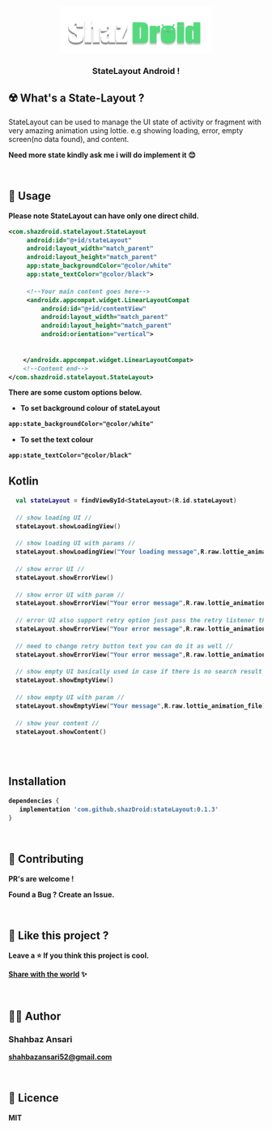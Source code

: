 <!-- logo -->
<p align="center">
  <img width='300' src="shazdroid_logo.png">
</p>

<!-- tag line -->
<h3 align='center'> StateLayout Android ! </h3>


## ☢️ What's a State-Layout ?

StateLayout can be used to manage the UI state of activity or fragment with very amazing animation using lottie.
e.g showing loading, error, empty screen(no data found), and content.

<strong>Need more state kindly ask me i will do implement it 😊

<br/>



## 🌻 Usage

Please note StateLayout can have only one direct child.

```xml
<com.shazdroid.statelayout.StateLayout
     android:id="@+id/stateLayout"
     android:layout_width="match_parent"
     android:layout_height="match_parent"
     app:state_backgroundColor="@color/white"
     app:state_textColor="@color/black">

     <!--Your main content goes here-->
     <androidx.appcompat.widget.LinearLayoutCompat
         android:id="@+id/contentView"
         android:layout_width="match_parent"
         android:layout_height="match_parent"
         android:orientation="vertical">
            

    </androidx.appcompat.widget.LinearLayoutCompat>
    <!--Content end-->
</com.shazdroid.statelayout.StateLayout>
```
There are some custom options below.

* To set background colour of stateLayout
```xml
app:state_backgroundColor="@color/white"
```
* To set the text colour 
```xml
app:state_textColor="@color/black"
```
  
  
## Kotlin
```kotlin
  val stateLayout = findViewById<StateLayout>(R.id.stateLayout)
  
  // show loading UI //
  stateLayout.showLoadingView()
  
  // show loading UI with params //
  stateLayout.showLoadingView("Your loading message",R.raw.lottie_animation_file)
  
  // show error UI //
  stateLayout.showErrorView()
  
  // show error UI with param //
  stateLayout.showErrorView("Your error message",R.raw.lottie_animation_file)
  
  // error UI also support retry option just pass the retry listener the button will be shown automatically //
  stateLayout.showErrorView("Your error message",R.raw.lottie_animation_file,this)
  
  // need to change retry button text you can do it as well //
  stateLayout.showErrorView("Your error message",R.raw.lottie_animation_file,"Retry button text",this)
  
  // show empty UI basically used in case if there is no search result or recycler view/list is empty // 
  stateLayout.showEmptyView()
  
  // show empty UI with param //
  stateLayout.showEmptyView("Your message",R.raw.lottie_animation_file)
  
  // show your content //
  stateLayout.showContent()
  
```



<br/>


## Installation
```gradle
dependencies {
   implementation 'com.github.shazDroid:stateLayout:0.1.3'
}
```
<br/>


## 💙 Contributing

PR's are welcome !

Found a Bug ? Create an Issue.

<br/>




## 💖 Like this project ?

Leave a ⭐ If you think this project is cool.

[Share with the world](https://github.com/shazDroid/stateLayout) ✨

<br/>




## 👨‍💻 Author

### Shahbaz Ansari

shahbazansari52@gmail.com

<br/>




## 🍁 Licence

**MIT**
